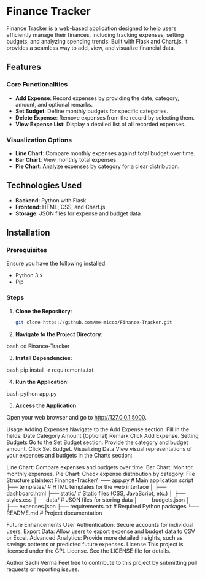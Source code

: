 # Finance Tracker

Finance Tracker is a web-based application designed to help users efficiently manage their finances, including tracking expenses, setting budgets, and analyzing spending trends. Built with Flask and Chart.js, it provides a seamless way to add, view, and visualize financial data.

## Features

### Core Functionalities
- **Add Expense**: Record expenses by providing the date, category, amount, and optional remarks.
- **Set Budget**: Define monthly budgets for specific categories.
- **Delete Expense**: Remove expenses from the record by selecting them.
- **View Expense List**: Display a detailed list of all recorded expenses.

### Visualization Options
- **Line Chart**: Compare monthly expenses against total budget over time.
- **Bar Chart**: View monthly total expenses.
- **Pie Chart**: Analyze expenses by category for a clear distribution.

## Technologies Used
- **Backend**: Python with Flask
- **Frontend**: HTML, CSS, and Chart.js
- **Storage**: JSON files for expense and budget data

## Installation

### Prerequisites
Ensure you have the following installed:
- Python 3.x
- Pip

### Steps

1. **Clone the Repository**:

   ```bash
   git clone https://github.com/me-micco/Finance-Tracker.git

2. **Navigate to the Project Directory**:

bash
    cd Finance-Tracker

3. **Install Dependencies**:

bash
    pip install -r requirements.txt

4. **Run the Application**:

bash
    python app.py

5. **Access the Application**:

Open your web browser and go to http://127.0.0.1:5000.

Usage
Adding Expenses
Navigate to the Add Expense section.
Fill in the fields:
Date
Category
Amount
(Optional) Remark
Click Add Expense.
Setting Budgets
Go to the Set Budget section.
Provide the category and budget amount.
Click Set Budget.
Visualizing Data
View visual representations of your expenses and budgets in the Charts section:

Line Chart: Compare expenses and budgets over time.
Bar Chart: Monitor monthly expenses.
Pie Chart: Check expense distribution by category.
File Structure
plaintext
    Finance-Tracker/
├── app.py                  # Main application script
├── templates/              # HTML templates for the web interface
│   ├── dashboard.html
├── static/                 # Static files (CSS, JavaScript, etc.)
│   ├── styles.css
├── data/                   # JSON files for storing data
│   ├── budgets.json
│   ├── expenses.json
├── requirements.txt        # Required Python packages
└── README.md               # Project documentation

Future Enhancements
User Authentication: Secure accounts for individual users.
Export Data: Allow users to export expense and budget data to CSV or Excel.
Advanced Analytics: Provide more detailed insights, such as savings patterns or predicted future expenses.
License
This project is licensed under the GPL License. See the LICENSE file for details.

Author
Sachi Verma
Feel free to contribute to this project by submitting pull requests or reporting issues.